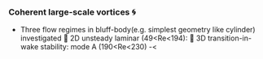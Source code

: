 ### Coherent large-scale vortices :cyclone:
* Three flow regimes in bluff-body(e.g. simplest geometry like cylinder) investigated
  :small_orange_diamond: 2D unsteady laminar (49<Re<194): 
  :small_orange_diamond: 3D transition-in-wake stability: mode A (190<Re<230) -< 
